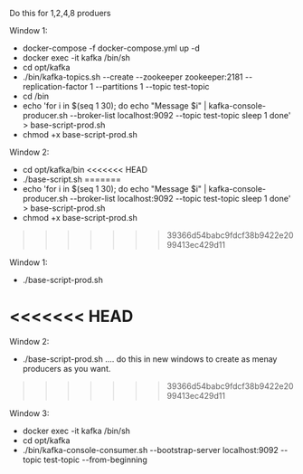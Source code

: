 Do this for 1,2,4,8 produers

Window 1:
- docker-compose -f docker-compose.yml up -d
- docker exec -it kafka /bin/sh
- cd opt/kafka
- ./bin/kafka-topics.sh --create --zookeeper zookeeper:2181 --replication-factor 1 --partitions 1 --topic test-topic
- cd /bin
- echo 'for i in $(seq 1 30); do
    echo "Message $i" | kafka-console-producer.sh --broker-list localhost:9092 --topic test-topic
    sleep 1
done' > base-script-prod.sh
- chmod +x base-script-prod.sh

Window 2:
- cd opt/kafka/bin
<<<<<<< HEAD
- ./base-script.sh
=======
- echo 'for i in $(seq 1 30); do
    echo "Message $i" | kafka-console-producer.sh --broker-list localhost:9092 --topic test-topic
    sleep 1
done' > base-script-prod.sh
- chmod +x base-script-prod.sh
>>>>>>> 39366d54babc9fdcf38b9422e2099413ec429d11

Window 1:
- ./base-script-prod.sh

<<<<<<< HEAD
=======
Window 2:
- ./base-script-prod.sh
.... do this in new windows to create as menay producers as you want.
>>>>>>> 39366d54babc9fdcf38b9422e2099413ec429d11

Window 3:
- docker exec -it kafka /bin/sh
- cd opt/kafka
- ./bin/kafka-console-consumer.sh --bootstrap-server localhost:9092 --topic test-topic --from-beginning
